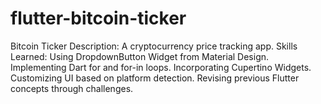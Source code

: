 # flutter-bitcoin-ticker
Bitcoin Ticker Description: A cryptocurrency price tracking app. Skills Learned: Using DropdownButton Widget from Material Design. Implementing Dart for and for-in loops. Incorporating Cupertino Widgets. Customizing UI based on platform detection. Revising previous Flutter concepts through challenges.
